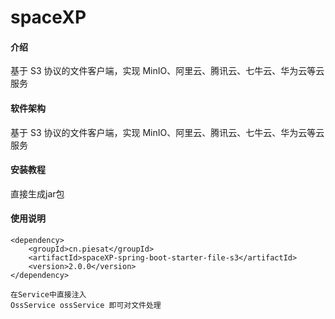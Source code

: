 # spaceXP

#### 介绍
基于 S3 协议的文件客户端，实现 MinIO、阿里云、腾讯云、七牛云、华为云等云服务

#### 软件架构
基于 S3 协议的文件客户端，实现 MinIO、阿里云、腾讯云、七牛云、华为云等云服务

#### 安装教程
直接生成jar包
#### 使用说明
    <dependency>
        <groupId>cn.piesat</groupId>
        <artifactId>spaceXP-spring-boot-starter-file-s3</artifactId>
        <version>2.0.0</version>
    </dependency>

    在Service中直接注入
    OssService ossService 即可对文件处理  

